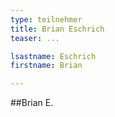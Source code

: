 ```yaml
---
type: teilnehmer
title: Brian Eschrich
teaser: ...

lsastname: Eschrich
firstname: Brian

---
```


##Brian E.

